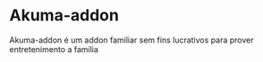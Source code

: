 # Akuma-addon
Akuma-addon é um addon familiar sem fins lucrativos para prover entretenimento a família 
